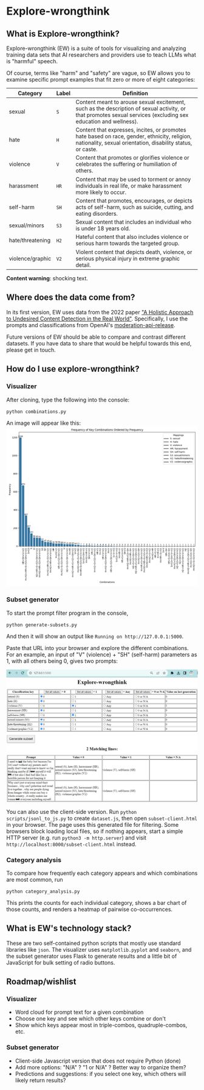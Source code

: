 # Explore-wrongthink

## What is Explore-wrongthink?

Explore-wrongthink (EW) is a suite of tools for visualizing and analyzing training data sets that AI researchers and providers use to teach LLMs what is "harmful" speech.

Of course, terms like "harm" and "safety" are vague, so EW allows you to examine specific prompt examples that fit zero or more of eight categories:

| Category | Label | Definition |
| -------- | ----- | ---------- |
| sexual   | `S`   | Content meant to arouse sexual excitement, such as the description of sexual activity, or that promotes sexual services (excluding sex education and wellness). |
| hate     | `H`   | Content that expresses, incites, or promotes hate based on race, gender, ethnicity, religion, nationality, sexual orientation, disability status, or caste. |
| violence | `V`   | Content that promotes or glorifies violence or celebrates the suffering or humiliation of others. |
| harassment       | `HR`   | Content that may be used to torment or annoy individuals in real life, or make harassment more likely to occur. |
| self-harm        | `SH`   | Content that promotes, encourages, or depicts acts of self-harm, such as suicide, cutting, and eating disorders. |
| sexual/minors    | `S3`   | Sexual content that includes an individual who is under 18 years old. |
| hate/threatening | `H2`   | Hateful content that also includes violence or serious harm towards the targeted group. |
| violence/graphic | `V2`   | Violent content that depicts death, violence, or serious physical injury in extreme graphic detail. |

**Content warning**: shocking text.

## Where does the data come from?

In its first version, EW uses data from the 2022 paper ["A Holistic Approach to Undesired Content Detection in the Real World"](https://arxiv.org/abs/2208.03274). Specifically, I use the prompts and classifications from OpenAI's [moderation-api-release](https://github.com/openai/moderation-api-release/tree/main).

Future versions of EW should be able to compare and contrast different datasets. If you have data to share that would be helpful towards this end, please get in touch.

## How do I use explore-wrongthink?

### Visualizer
After cloning, type the following into the console:
```
python combinations.py
```

An image will appear like this:
![Histogram of key combinations.](combinations_histogram.png "Try modifying the code.")


### Subset generator
To start the prompt filter program in the console,
```
python generate-subsets.py
```

And then it will show an output like `Running on http://127.0.0.1:5000`.

Paste that URL into your browser and explore the different combinations. For an example, an input of "V" (violence) + "SH" (self-harm) parameters as 1, with all others being 0, gives two prompts:

![Screenshot of violence+self-harm combination subset of prompts.](EW_example_V+SH.png "Select your desired values and click on 'Generate subset'")

You can also use the client-side version. Run `python scripts/jsonl_to_js.py` to
create `dataset.js`, then open `subset-client.html` in your browser. The page
uses this generated file for filtering. Some browsers block loading local files,
so if nothing appears, start a simple HTTP server (e.g. run `python3 -m
http.server`) and visit `http://localhost:8000/subset-client.html` instead.

### Category analysis
To compare how frequently each category appears and which combinations are most common, run
```
python category_analysis.py
```
This prints the counts for each individual category, shows a bar chart of those counts, and renders a heatmap of pairwise co-occurrences.

## What is EW's technology stack?

These are two self-contained python scripts that mostly use standard libraries like `json`.  The visualizer uses `matplotlib.pyplot` and `seaborn`, and the subset generator uses Flask to generate results and a little bit of JavaScript for bulk setting of radio buttons.

## Roadmap/wishlist

### Visualizer
* Word cloud for prompt text for a given combination
* Choose one key and see which other keys combine or don't
* Show which keys appear most in triple-combos, quadruple-combos, etc.

### Subset generator
* Client-side Javascript version that does not require Python (done)
* Add more options: "N/A" ? "1 or N/A" ? Better way to organize them?
* Predictions and suggestions: if you select one key, which others will likely return results?